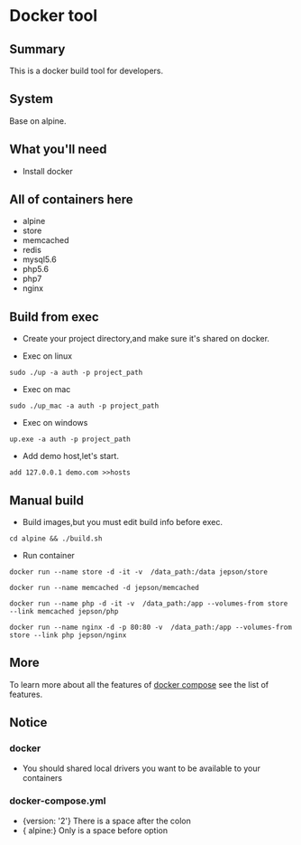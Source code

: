 # Docker tool

## Summary
This is a docker build tool for developers.

## System
Base on alpine.

## What you'll need
- Install docker

## All of containers here
- alpine
- store
- memcached
- redis
- mysql5.6
- php5.6
- php7
- nginx

## Build from exec
* Create your project directory,and make sure it's shared on docker.

* Exec on linux

```
sudo ./up -a auth -p project_path
```

* Exec on mac

```
sudo ./up_mac -a auth -p project_path
```

* Exec on windows

```
up.exe -a auth -p project_path
```

* Add demo host,let's start.

```
add 127.0.0.1 demo.com >>hosts
```

## Manual build

* Build images,but you must edit build info before exec.
```
cd alpine && ./build.sh
```

* Run container
```
docker run --name store -d -it -v  /data_path:/data jepson/store

docker run --name memcached -d jepson/memcached

docker run --name php -d -it -v  /data_path:/app --volumes-from store --link memcached jepson/php

docker run --name nginx -d -p 80:80 -v  /data_path:/app --volumes-from store --link php jepson/nginx
```

## More
To learn more about all the features of [docker compose](https://docs.docker.com/compose/compose-file/) see the list of features.

## Notice

### docker
- You should shared local drivers you want to be available to your containers

### docker-compose.yml

- {version: '2'} There is a space after the colon
- { alpine:} Only is a space before option
